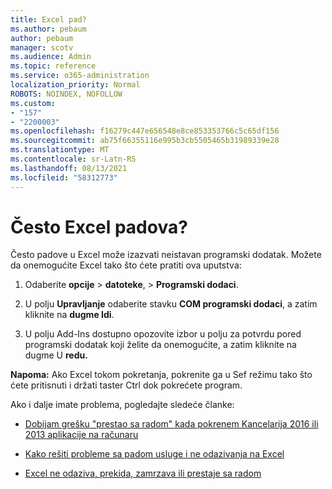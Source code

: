 ```yaml
---
title: Excel pad?
ms.author: pebaum
author: pebaum
manager: scotv
ms.audience: Admin
ms.topic: reference
ms.service: o365-administration
localization_priority: Normal
ROBOTS: NOINDEX, NOFOLLOW
ms.custom:
- "157"
- "2200003"
ms.openlocfilehash: f16279c447e656548e8ce853353766c5c65df156
ms.sourcegitcommit: ab75f66355116e995b3cb5505465b31989339e28
ms.translationtype: MT
ms.contentlocale: sr-Latn-RS
ms.lasthandoff: 08/13/2021
ms.locfileid: "58312773"
---
```

# <a name="frequent-excel-crashes"></a>Često Excel padova?

Često padove u Excel može izazvati neistavan programski dodatak. Možete da onemogućite Excel tako što ćete pratiti ova uputstva:
  
1. Odaberite **opcije** \> **datoteke**, \> **Programski dodaci**.

2. U polju **Upravljanje** odaberite stavku **COM programski dodaci**, a zatim kliknite na **dugme Idi**.

3. U polju Add-Ins dostupno opozovite izbor u polju za potvrdu pored programski dodatak koji želite da onemogućite, a zatim kliknite na dugme U **redu.**

**Napoma:** Ako Excel tokom pokretanja, pokrenite ga u Sef režimu tako što ćete pritisnuti i držati taster Ctrl dok pokrećete program.
  
Ako i dalje imate problema, pogledajte sledeće članke:
  
- [Dobijam grešku "prestao sa radom" kada pokrenem Kancelarija 2016 ili 2013 aplikacije na računaru](https://support.office.com/article/52bd7985-4e99-4a35-84c8-2d9b8301a2fa.aspx)

- [Kako rešiti probleme sa padom usluge i ne odazivanja na Excel](https://support.microsoft.com/help/2758592/how-to-troubleshoot-crashing-and-not-responding-issues-with-excel)

- [Excel ne odaziva, prekida, zamrzava ili prestaje sa radom](https://support.office.com/article/37e7d3c9-9e84-40bf-a805-4ca6853a1ff4.aspx)
